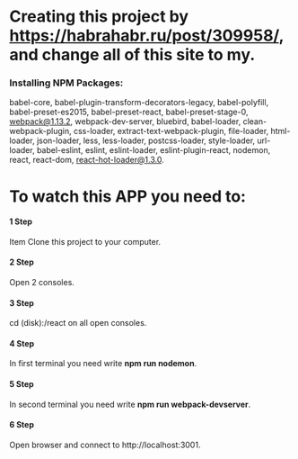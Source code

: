 # Creating this project by https://habrahabr.ru/post/309958/, and change all of this site to my.
### Installing NPM Packages:
babel-core, babel-plugin-transform-decorators-legacy, babel-polyfill, babel-preset-es2015, babel-preset-react, babel-preset-stage-0, webpack@1.13.2, webpack-dev-server, bluebird, babel-loader, clean-webpack-plugin, css-loader, extract-text-webpack-plugin, file-loader, html-loader, json-loader, less, less-loader, postcss-loader, style-loader, url-loader, babel-eslint, eslint, eslint-loader, eslint-plugin-react, nodemon, react, react-dom, react-hot-loader@1.3.0. 

# To watch this APP you need to:
#### 1 Step  
Item Clone this project to your computer. 
#### 2 Step
Open 2 consoles. 
#### 3 Step
 cd (disk):/react on all open consoles. 
#### 4 Step
In first terminal you need write **npm run nodemon**. 
#### 5 Step
In second terminal you need write **npm run webpack-devserver**. 
#### 6 Step
Open browser and connect to http://localhost:3001.  
